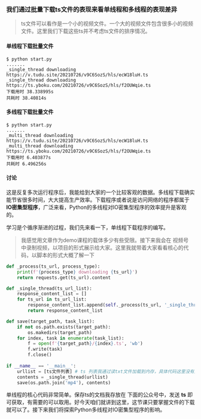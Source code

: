 ### 我们通过批量下载ts文件的表现来看单线程和多线程的表现差异

> ts文件可以看作是一个小的视频文件。一个大的视频文件包含很多小的视频文件。这里我们下载这些ts并不考虑ts文件的排序情况。

#### 单线程下载批量文件

```shell
$ python start.py
.......
_single_thread downloading https://v.tudu.site/20210726/v9C6SozS/hls/ecW18luH.ts
_single_thread downloading https://ts.yboku.com/20210726/v9C6SozS/hls/f2OUWqie.ts
下载用时 38.338995s
共耗时 38.40814s
```



#### 多线程下载批量文件

```shell
$ python start.py
.......
_multi_thread downloading https://v.tudu.site/20210726/v9C6SozS/hls/ecW18luH.ts
_multi_thread downloading https://ts.yboku.com/20210726/v9C6SozS/hls/f2OUWqie.ts
下载用时 6.403877s
共耗时 6.496256s
```

#### 讨论

这是反复多次运行程序后，我能给到大家的一个比较客观的数据。多线程下载确实能节省很多时间，大大提高生产效率。下载程序或者说是访问网络的程序都属于**IO密集型程序**，广泛来看，Python的多线程对IO密集型程序的效率提升是客观的。

学习是个循序渐进的过程，我们先来看一下，单线程下载程序的编写。

> 我感觉用文章作为demo课程的载体多少有些受限。接下来我会在  视频号  中录制视频，以项目的形式展示给大家。这里我就带着大家看看核心的代码，以脚本的形式大概了解一下

```python
def _process(ts_url, process_type):
    print(f'{process_type} downloading {ts_url}')
    return requests.get(ts_url).content

def _single_thread(ts_url_list):
    response_content_list = []
    for ts_url in ts_url_list:
        response_content_list.append(self._process(ts_url, '_single_thread'))
        return response_content_list

def save(target_path, task_list):
    if not os.path.exists(target_path):
        os.makedirs(target_path)
    for index, task in enumerate(task_list):
        f = open(f'{target_path}/{index}.ts', 'wb')
        f.write(task)
        f.close()
        
if __name__ == '__main__':
    urllist = [ts文件列表] # ts 列表我通过读txt文件加载到内存，具体代码这里没有展示。
    contents = _single_thread(urllist)
    save(os.path.join('mp4'), contents)
```

单线程的核心代码非常简单。保存ts的文档我存放在 下面的公众号中，发送 **ts** 即可获取，有需要的可以取用。好今天咱们就讲到这里，这节课只要掌握文件的下载就可以了。接下来我们将探索Python多线程对IO密集型程序的影响。

